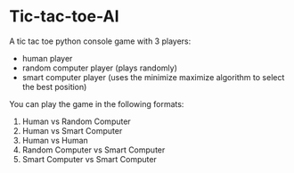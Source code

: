 # Tic-tac-toe-AI

A tic tac toe python console game with 3 players:

* human player
* random computer player (plays randomly)
* smart computer player (uses the minimize maximize algorithm to select the best position)

You can play the game in the following formats:
1. Human vs Random Computer
2. Human vs Smart Computer
3. Human vs Human
4. Random Computer vs Smart Computer
5. Smart Computer vs Smart Computer
